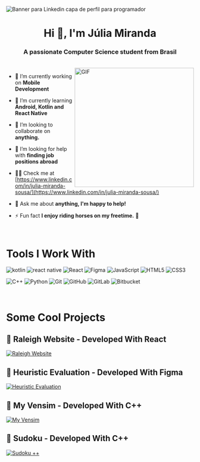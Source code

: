 ![Banner para Linkedin capa de perfil para programador ](https://user-images.githubusercontent.com/39354498/181134447-2f91f615-6f32-41a6-9e22-3f6a99d6d715.png)

<h1 align="center">Hi 👋, I'm Júlia Miranda</h1>
<h3 align="center">A passionate Computer Science student from Brasil</h3>

 <br/>
 
 <img align="right" alt="GIF" src="https://user-images.githubusercontent.com/39354498/181134384-beeb133f-31ea-4bc2-bf69-cae01681d522.gif" width="320" height="320" />
 
- 🔭 I’m currently working on **Mobile Development**

- 🌱 I’m currently learning **Android, Kotlin and React Native**

- 👯 I’m looking to collaborate on **anything.**

- 🤝 I’m looking for help with **finding job positions abroad**

- 👨‍💻 Check me at [https://www.linkedin.com/in/julia-miranda-sousa/](https://www.linkedin.com/in/julia-miranda-sousa/)

- 💬 Ask me about **anything, I'm happy to help!**

- ⚡ Fun fact **I enjoy riding horses on my freetime.** 🐴
  
<br/>

<!--------------------------------------------------------------------------------------------------------------------------->
 

# Tools I Work With ######

![kotlin](https://img.shields.io/badge/Kotlin-0095D5?&style=for-the-badge&logo=kotlin&logoColor=white) ![react native](https://img.shields.io/badge/React_Native-20232A?style=for-the-badge&logo=react&logoColor=61DAFB) ![React](https://img.shields.io/badge/react-%2320232a.svg?style=for-the-badge&logo=react&logoColor=%2361DAFB) ![Figma](https://img.shields.io/badge/figma-%23F24E1E.svg?style=for-the-badge&logo=figma&logoColor=white) ![JavaScript](https://img.shields.io/badge/javascript-%23323330.svg?style=for-the-badge&logo=javascript&logoColor=%23F7DF1E) ![HTML5](https://img.shields.io/badge/html5-%23E34F26.svg?style=for-the-badge&logo=html5&logoColor=white) ![CSS3](https://img.shields.io/badge/css3-%231572B6.svg?style=for-the-badge&logo=css3&logoColor=white) 

![C++](https://img.shields.io/badge/c++-%2300599C.svg?style=for-the-badge&logo=c%2B%2B&logoColor=white)  ![Python](https://img.shields.io/badge/python-3670A0?style=for-the-badge&logo=python&logoColor=ffdd54)  ![Git](https://img.shields.io/badge/git-%23F05033.svg?style=for-the-badge&logo=git&logoColor=white) ![GitHub](https://img.shields.io/badge/github-%23121011.svg?style=for-the-badge&logo=github&logoColor=white) ![GitLab](https://img.shields.io/badge/gitlab-%23181717.svg?style=for-the-badge&logo=gitlab&logoColor=white) ![Bitbucket](https://img.shields.io/badge/bitbucket-%230047B3.svg?style=for-the-badge&logo=bitbucket&logoColor=white)

<br/>
<!--------------------------------------------------------------------------------------------------------------------------->
 

# Some Cool Projects ######


## 🦄 Raleigh Website - Developed With React
[![Raleigh Website](https://github-readme-stats.vercel.app/api/pin/?username=juliamsousa&repo=raleigh-website)](https://github.com/juliamsousa/raleigh-website)

##  📱 Heuristic Evaluation - Developed With Figma
[![Heuristic Evaluation](https://github-readme-stats.vercel.app/api/pin/?username=juliamsousa&repo=heuristic-evaluation)](https://github.com/juliamsousa/heuristic-evaluation)

##  📝 My Vensim - Developed With C++
[![My Vensim](https://github-readme-stats.vercel.app/api/pin/?username=juliamsousa&repo=my-vensim)](https://github.com/juliamsousa/my-vensim)

##  🎴 Sudoku - Developed With C++
[![Sudoku ++](https://github-readme-stats.vercel.app/api/pin/?username=juliamsousa&repo=sudoku-plus-plus)](https://github.com/juliamsousa/sudoku-plus-plus)
